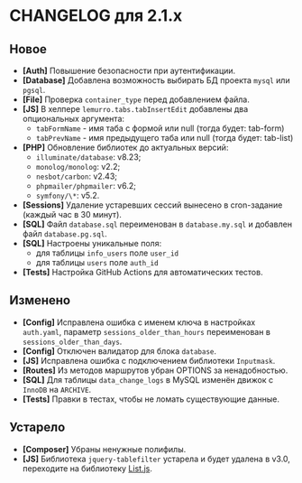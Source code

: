 # CHANGELOG для 2.1.x

## Новое
- **[Auth]** Повышение безопасности при аутентификации.
- **[Database]** Добавлена возможность выбирать БД проекта `mysql` или `pgsql`.
- **[File]** Проверка `container_type` перед добавлением файла.
- **[JS]** В хелпере `lemurro.tabs.tabInsertEdit` добавлены два опциональных аргумента:
    - `tabFormName` - имя таба с формой или null (тогда будет: tab-form)
    - `tabPrevName` - имя предыдущего таба или null (тогда будет: tab-list)
- **[PHP]** Обновление библиотек до актуальных версий:
    - `illuminate/database`: v8.23;
    - `monolog/monolog`: v2.2;
    - `nesbot/carbon`: v2.43;
    - `phpmailer/phpmailer`: v6.2;
    - `symfony/\*`: v5.2.
- **[Sessions]** Удаление устаревших сессий вынесено в cron-задание (каждый час в 30 минут).
- **[SQL]** Файл `database.sql` переименован в `database.my.sql` и добавлен файл `database.pg.sql`.
- **[SQL]** Настроены уникальные поля:
    - для таблицы `info_users` поле `user_id`
    - для таблицы `users` поле `auth_id`
- **[Tests]** Настройка GitHub Actions для автоматических тестов.

## Изменено
- **[Config]** Исправлена ошибка с именем ключа в настройках `auth.yaml`, параметр `sessions_older_than_hours` переименован в `sessions_older_than_days`.
- **[Config]** Отключен валидатор для блока `database`.
- **[JS]** Исправлена ошибка с подключением библиотеки `Inputmask`.
- **[Routes]** Из методов маршрутов убран OPTIONS за ненадобностью.
- **[SQL]** Для таблицы `data_change_logs` в MySQL изменён движок с `InnoDB` на `ARCHIVE`.
- **[Tests]** Правки в тестах, чтобы не ломать существующие данные.

## Устарело
- **[Composer]** Убраны ненужные полифилы.
- **[JS]** Библиотека `jquery-tablefilter` устарела и будет удалена в v3.0, переходите на библиотеку [List.js](https://github.com/javve/list.js).